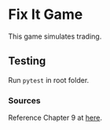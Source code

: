 # Fix It Game

This game simulates trading.


## Testing

Run `pytest` in root folder. 

### Sources 
Reference Chapter 9 at [here](http://isomorphisms.sdf.org/maxdama.pdf).
